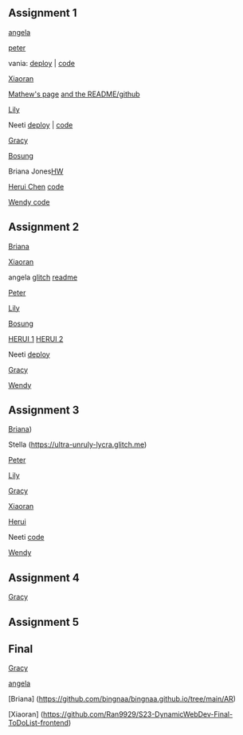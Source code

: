 ## Assignment 1

[angela](https://github.com/ayzcrem/coolnetartproject)

[peter](https://github.com/peterzhn/first-website)

vania: [deploy](https://pickings.glitch.me/) | [code](https://glitch.com/edit/#!/pickings)

[Xiaoran](https://github.com/Ran9929/S23-DynamicWebDev-Assignment01)

[Mathew's page](https://tar-little-stick.glitch.me/) [and the README/github](https://github.com/mathewolson/CoolNetArtProject)

[Lily](https://github.com/LilYuuu/dynamic-web-dev)

Neeti [deploy](https://pretty-quaint-sodalite.glitch.me/) | [code](https://github.com/neeti-s/DWD-Week-1)

[Gracy](https://protective-meadow-socks.glitch.me/)

[Bosung](https://github.com/bosunggg/Dynamic-Web-Development-Week01)

Briana Jones[HW](https://github.com/bingnaa/bingnaa.github.io/tree/main/memeWebsite)

[Herui Chen](https://glitch.com/~valiant-held-aurora) [code](https://github.com/metadata0/dwd-Week01)

[Wendy code](https://github.com/ItsWenHo/DynamicWebDevelopment)

## Assignment 2

[Briana](https://github.com/bingnaa/bingnaa.github.io/tree/main/swissposter)

[Xiaoran](https://github.com/Ran9929/S23-DynamicWebDev-Assignment02.git)

angela [glitch](https://rune-almondine-dietician.glitch.me) [readme](https://github.com/ayzcrem/maravilla)

[Peter](https://github.com/peterzhn/first-website)

[Lily](https://github.com/LilYuuu/dynamic-web-dev)

[Bosung](https://aware-opaque-curio.glitch.me)

[HERUI 1](https://spiced-conscious-people.glitch.me/Poster3.html) [HERUI 2](https://spiced-conscious-people.glitch.me/Minimal.html)

Neeti [deploy](https://sedate-lily-muskox.glitch.me/)

[Gracy](https://i-love-pasta.glitch.me/)

[Wendy](https://complete-loud-atlasaurus.glitch.me)

## Assignment 3

[Briana](https://github.com/bingnaa/bingnaa.github.io/tree/main/weather))

Stella (https://ultra-unruly-lycra.glitch.me)

[Peter](https://cat-facts-peter.glitch.me/)

[Lily](https://github.com/LilYuuu/dynamic-web-dev)

[Gracy](https://nebulous-working-porkpie.glitch.me/)

[Xiaoran](https://github.com/Ran9929/S23-DynamicWebDev-Assignment03.git)

[Herui](https://troubled-energetic-father.glitch.me/randomFact.html)

Neeti [code](https://github.com/neeti-s/can-you-hear-me)

[Wendy](https://glaze-full-diadem.glitch.me)

## Assignment 4

[Gracy](https://saber-robust-spur.glitch.me/)

## Assignment 5

## Final


[Gracy](https://psuedorandomnumbergenerator.glitch.me/)

[angela](https://stoptellingmewhattodo.mom)

[Briana] (https://github.com/bingnaa/bingnaa.github.io/tree/main/AR)

[Xiaoran] (https://github.com/Ran9929/S23-DynamicWebDev-Final-ToDoList-frontend)



